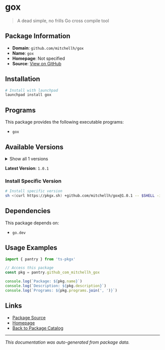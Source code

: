 # gox

> A dead simple, no frills Go cross compile tool

## Package Information

- **Domain**: `github.com/mitchellh/gox`
- **Name**: `gox`
- **Homepage**: Not specified
- **Source**: [View on GitHub](https://github.com/pkgxdev/pantry/tree/main/projects/github.com/mitchellh/gox/package.yml)

## Installation

```bash
# Install with launchpad
launchpad install gox
```

## Programs

This package provides the following executable programs:

- `gox`

## Available Versions

<details>
<summary>Show all 1 versions</summary>

- `1.0.1`

</details>

**Latest Version**: `1.0.1`

### Install Specific Version

```bash
# Install specific version
sh <(curl https://pkgx.sh) +github.com/mitchellh/gox@1.0.1 -- $SHELL -i
```

## Dependencies

This package depends on:

- `go.dev`

## Usage Examples

```typescript
import { pantry } from 'ts-pkgx'

// Access this package
const pkg = pantry.github_com_mitchellh_gox

console.log(`Package: ${pkg.name}`)
console.log(`Description: ${pkg.description}`)
console.log(`Programs: ${pkg.programs.join(', ')}`)
```

## Links

- [Package Source](https://github.com/pkgxdev/pantry/tree/main/projects/github.com/mitchellh/gox/package.yml)
- [Homepage](#)
- [Back to Package Catalog](../package-catalog.md)

---

*This documentation was auto-generated from package data.*

